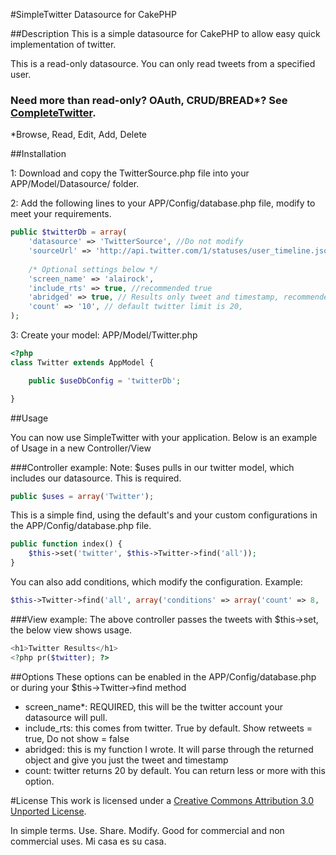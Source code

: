 #SimpleTwitter Datasource for CakePHP

##Description
This is a simple datasource for CakePHP to allow easy quick implementation of twitter.

This is a read-only datasource. You can only read tweets from a specified user. 

### Need more than read-only? OAuth, CRUD/BREAD*? See [CompleteTwitter](http://github.com/alairock/CompleteTwitter).
*Browse, Read, Edit, Add, Delete 

##Installation

1: Download and copy the TwitterSource.php file into your APP/Model/Datasource/ folder.

2: Add the following lines to your APP/Config/database.php file, modify to meet your requirements.

```php
public $twitterDb = array(
    'datasource' => 'TwitterSource', //Do not modify
    'sourceUrl' => 'http://api.twitter.com/1/statuses/user_timeline.json', //Do no modify
    
    /* Optional settings below */
    'screen_name' => 'alairock',
    'include_rts' => true, //recommended true
    'abridged' => true, // Results only tweet and timestamp, recommended true
    'count' => '10', // default twitter limit is 20, 
);
```

3: Create your model: APP/Model/Twitter.php

```php
<?php
class Twitter extends AppModel {

    public $useDbConfig = 'twitterDb';

}
```

##Usage

You can now use SimpleTwitter with your application. Below is an example of Usage in a new Controller/View

###Controller example:
Note: $uses pulls in our twitter model, which includes our datasource. This is required.

```php
public $uses = array('Twitter');
```

This is a simple find, using the default's and your custom configurations in the APP/Config/database.php file.
```php
public function index() {
    $this->set('twitter', $this->Twitter->find('all'));
}
```
You can also add conditions, which modify the configuration. Example: 

```php
$this->Twitter->find('all', array('conditions' => array('count' => 8, 'screen_name' => 'alairock')));
```
###View example:
The above controller passes the tweets with $this->set, the below view shows usage.

```php
<h1>Twitter Results</h1>
<?php pr($twitter); ?>
```

##Options 
These options can be enabled in the APP/Config/database.php or during your $this->Twitter->find method

* screen_name*: REQUIRED, this will be the twitter account your datasource will pull. 
* include_rts: this comes from twitter. True by default. Show retweets = true, Do not show = false
* abridged: this is my function I wrote. It will parse through the returned object and give you just the tweet and timestamp
* count: twitter returns 20 by default. You can return less or more with this option.


#License
This work is licensed under a <a rel="license" href="http://creativecommons.org/licenses/by/3.0/deed.en_US">Creative Commons Attribution 3.0 Unported License</a>.

In simple terms. Use. Share. Modify. Good for commercial and non commercial uses. Mi casa es su casa.
